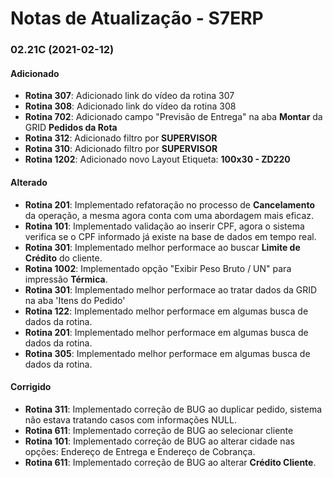 # Notas de Atualização - S7ERP

### 02.21C (2021-02-12)

#### Adicionado

* **Rotina 307**: Adicionado link do vídeo da rotina 307
* **Rotina 308**: Adicionado link do vídeo da rotina 308
* **Rotina 702**: Adicionado campo "Previsão de Entrega" na aba **Montar** da GRID **Pedidos da Rota**
* **Rotina 312**: Adicionado filtro por **SUPERVISOR**
* **Rotina 310**: Adicionado filtro por **SUPERVISOR**
* **Rotina 1202**: Adicionado novo Layout Etiqueta: **100x30 - ZD220**

#### Alterado

* **Rotina 201**: Implementado refatoração no processo de **Cancelamento** da operação, a mesma agora conta com uma abordagem mais eficaz. 
* **Rotina 101**: Implementado validação ao inserir CPF, agora o sistema verifica se o CPF informado já existe na base de dados em tempo real.
* **Rotina 301**: Implementado melhor performace ao buscar **Limite de Crédito** do cliente.
* **Rotina 1002**: Implementado opção "Exibir Peso Bruto / UN" para impressão **Térmica**.
* **Rotina 301**: Implementado melhor performace ao tratar dados da GRID na aba 'Itens do Pedido'
* **Rotina 122**: Implementado melhor performace em algumas busca de dados da rotina.
* **Rotina 201**: Implementado melhor performace em algumas busca de dados da rotina.
* **Rotina 305**: Implementado melhor performace em algumas busca de dados da rotina.

#### Corrigido

* **Rotina 311**: Implementado correção de BUG ao duplicar pedido, sistema não estava tratando casos com informações NULL.
* **Rotina 611**: Implementado correção de BUG ao selecionar cliente
* **Rotina 101**: Implementado correção de BUG ao alterar cidade nas opções: Endereço de Entrega e Endereço de Cobrança.
* **Rotina 611**: Implementado correção de BUG ao alterar **Crédito Cliente**.
